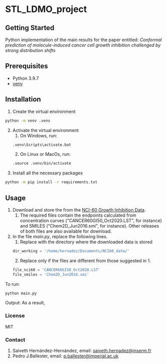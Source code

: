 # STL_LDMO_project

## Getting Started
Python implementation of the main results for the paper entitled:
_Conformal prediction of molecule-induced cancer cell growth inhibition challenged by strong distribution shifts_


## Prerequisites
- Python 3.9.7
- [venv](https://docs.python.org/3/tutorial/venv.html) 

## Installation

1. Create the virtual environment
```bash
python -m venv .venv
```

2. Activate the virtual environment
   1. On Windows, run:
   ```bash
   .venv\Scripts\activate.bat
   ```
   2. On Linux or MacOs, run:
   ```bash
   .source .venv/bin/activate
   ```
3. Install all the necessary packages 
```bash
python -m pip install -r requirements.txt
```

## Usage

1. Download and store the from the [NCI-60 Growth Inhibition Data](https://wiki.nci.nih.gov/display/NCIDTPdata/NCI-60+Data+Download+-+Previous+Releases). 
   1. The required files contain the endpoints calculated from concentration curves ("CANCER60GI50_Oct2020.LST", for instance) and SMILES ("Chem2D_Jun2016.smi", for instance). 
      Other releases of both files are also available for download.
2. In the file _main.py_, replace the following lines.
   1. Replace with the directory  where the downloaded data is stored
   ```python
   dir_working = '/home/hernadez/Documents/NCI60_data/' 
   ```
   2. Replace only if the files are different from those suggested in 1.
   ```python
   file_nci60 = 'CANCER60GI50_Oct2020.LST'  
   file_smiles = 'Chem2D_Jun2016.smi' 
   ```


To run:
```python
python main.py
```

Output:
As a result, 

### License
MIT

### Contact

1. Saiveth Hernández-Hernández, email: saiveth.hernadez@inserm.fr
2. Pedro J.Ballester, email: p.ballester@imperial.ac.uk
